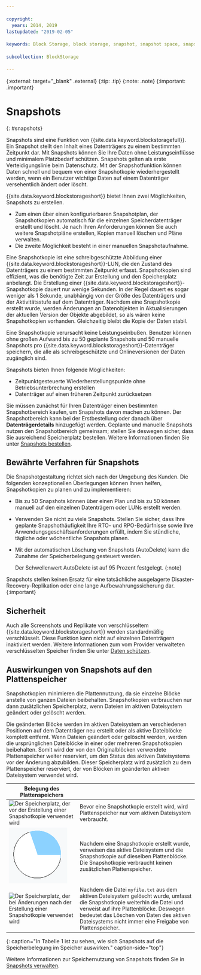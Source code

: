 ```yaml
---

copyright:
  years: 2014, 2019
lastupdated: "2019-02-05"

keywords: Block Storage, block storage, snapshot, snapshot space, snapshot best practices, snapshot usage,

subcollection: BlockStorage

---
```

{:external: target="_blank" .external}
{:tip: .tip}
{:note: .note}
{:important: .important}

# Snapshots
{: #snapshots}

Snapshots sind eine Funktion von {{site.data.keyword.blockstoragefull}}. Ein Snapshot stellt den Inhalt eines Datenträgers zu einem bestimmten Zeitpunkt dar. Mit Snapshots können Sie Ihre Daten ohne Leistungseinflüsse und minimalem Platzbedarf schützen. Snapshots gelten als erste Verteidigungslinie beim Datenschutz. Mit der Snapshotfunktion können Daten schnell und bequem von einer Snapshotkopie wiederhergestellt werden, wenn ein Benutzer wichtige Daten auf einem Datenträger versehentlich ändert oder löscht.

{{site.data.keyword.blockstorageshort}} bietet Ihnen zwei Möglichkeiten, Snapshots zu erstellen.

* Zum einen über einen konfigurierbaren Snapshotplan, der Snapshotkopien automatisch für die einzelnen Speicherdatenträger erstellt und löscht. Je nach Ihren Anforderungen können Sie auch weitere Snapshotpläne erstellen, Kopien manuell löschen und Pläne verwalten.
* Die zweite Möglichkeit besteht in einer manuellen Snapshotaufnahme.

Eine Snapshotkopie ist eine schreibgeschützte Abbildung einer {{site.data.keyword.blockstorageshort}}-LUN, die den Zustand des Datenträgers zu einem bestimmten Zeitpunkt erfasst. Snapshotkopien sind effizient, was die benötigte Zeit zur Erstellung und den Speicherplatz anbelangt. Die Erstellung einer {{site.data.keyword.blockstorageshort}}-Snapshotkopie dauert nur wenige Sekunden. In der Regel dauert es sogar weniger als 1 Sekunde, unabhängig von der Größe des Datenträgers und der Aktivitätsstufe auf dem Datenträger. Nachdem eine Snapshotkopie erstellt wurde, werden Änderungen an Datenobjekten in Aktualisierungen der aktuellen Version der Objekte abgebildet, so als wären keine Snapshotkopien vorhanden. Gleichzeitig bleibt die Kopie der Daten stabil.

Eine Snapshotkopie verursacht keine Leistungseinbußen. Benutzer können ohne großen Aufwand bis zu 50 geplante Snapshots und 50 manuelle Snapshots pro {{site.data.keyword.blockstorageshort}}-Datenträger speichern, die alle als schreibgeschützte und Onlineversionen der Daten zugänglich sind.

Snapshots bieten Ihnen folgende Möglichkeiten:

- Zeitpunktgesteuerte Wiederherstellungspunkte ohne Betriebsunterbrechung erstellen
- Datenträger auf einen früheren Zeitpunkt zurücksetzen

Sie müssen zunächst für Ihren Datenträger einen bestimmten Snapshotbereich kaufen, um Snapshots davon machen zu können. Der Snapshotbereich kann bei der Erstbestellung oder danach über **Datenträgerdetails** hinzugefügt werden. Geplante und manuelle Snapshots nutzen den Snapshotbereich gemeinsam; stellen Sie deswegen sicher, dass Sie ausreichend Speicherplatz bestellen. Weitere Informationen finden Sie unter [Snapshots bestellen](/docs/infrastructure/BlockStorage?topic=BlockStorage-orderingsnapshots).

## Bewährte Verfahren für Snapshots

Die Snapshotgestaltung richtet sich nach der Umgebung des Kunden. Die folgenden konzeptionellen Überlegungen können Ihnen helfen, Snapshotkopien zu planen und zu implementieren:
- Bis zu 50 Snapshots können über einen Plan und bis zu 50 können manuell auf den einzelnen Datenträgern oder LUNs erstellt werden.
- Verwenden Sie nicht zu viele Snapshots. Stellen Sie sicher, dass Ihre geplante Snapshothäufigkeit Ihre RTO- und RPO-Bedürfnisse sowie Ihre Anwendungsgeschäftsanforderungen erfüllt, indem Sie stündliche, tägliche oder wöchentliche Snapshots planen.
- Mit der automatischen Löschung von Snapshots (AutoDelete) kann die Zunahme der Speicherbelegung gesteuert werden. <br/>

  Der Schwellenwert AutoDelete ist auf 95 Prozent festgelegt.
  {:note}

Snapshots stellen keinen Ersatz für eine tatsächliche ausgelagerte Disaster-Recovery-Replikation oder eine lange Aufbewahrungssicherung dar.
{:important}

## Sicherheit

Auch alle Screenshots und Replikate von verschlüsseltem {{site.data.keyword.blockstorageshort}} werden standardmäßig verschlüsselt. Diese Funktion kann nicht auf einzelnen Datenträgern inaktiviert werden. Weitere Informationen zum vom Provider verwalteten verschlüsselten Speicher finden Sie unter [Daten schützen](/docs/infrastructure/BlockStorage?topic=BlockStorage-encryption).

## Auswirkungen von Snapshots auf den Plattenspeicher

Snapshotkopien minimieren die Plattennutzung, da sie einzelne Blöcke anstelle von ganzen Dateien beibehalten. Snapshotkopien verbrauchen nur dann zusätzlichen Speicherplatz, wenn Dateien im aktiven Dateisystem geändert oder gelöscht werden.

Die geänderten Blöcke werden im aktiven Dateisystem an verschiedenen Positionen auf dem Datenträger neu erstellt oder als aktive Dateiblöcke komplett entfernt. Wenn Dateien geändert oder gelöscht werden, werden die ursprünglichen Dateiblöcke in einer oder mehreren Snapshotkopien beibehalten. Somit wird der von den Originalblöcken verwendete Plattenspeicher weiter reserviert, um den Status des aktiven Dateisystems vor der Änderung abzubilden. Dieser Speicherplatz wird zusätzlich zu dem Plattenspeicher reserviert, der von Blöcken im geänderten aktiven Dateisystem verwendet wird.


| Belegung des Plattenspeichers |   |
|-----|-----|
| ![Der Speicherplatz, der vor der Erstellung einer Snapshotkopie verwendet wird](/images/bfcircle1.png "Vor Snapshotkopie") | Bevor eine Snapshotkopie erstellt wird, wird Plattenspeicher nur vom aktiven Dateisystem verbraucht. |
| ![Der Speicherplatz, der nach der Erstellung einer Snapshotkopie verwendet wird](/images/bfcircle3.png "Nach Snapshotkopie") | Nachdem eine Snapshotkopie erstellt wurde, verweisen das aktive Dateisystem und die Snapshotkopie auf dieselben Plattenblöcke. Die Snapshotkopie verbraucht keinen zusätzlichen Plattenspeicher.  |
| ![Der Speicherplatz, der bei Änderungen nach der Erstellung einer Snapshotkopie verwendet wird](/images/bfcircle2.png "Änderungen nach Snapshotkopie") | Nachdem die Datei `myfile.txt` aus dem aktiven Dateisystem gelöscht wurde, umfasst die Snapshotkopie weiterhin die Datei und verweist auf ihre Plattenblöcke. Deswegen bedeutet das Löschen von Daten des aktiven Dateisystems nicht immer eine Freigabe von Plattenspeicher. |
{: caption="In Tabelle 1 ist zu sehen, wie sich Snapshots auf die Speicherbelegung im Speicher auswirken." caption-side="top"}

Weitere Informationen zur Speichernutzung von Snapshots finden Sie in [Snapshots verwalten](/docs/infrastructure/BlockStorage?topic=BlockStorage-managingSnapshots).
